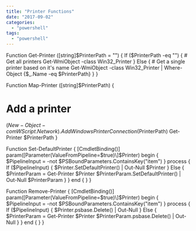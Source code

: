 ```yaml
---
title: "Printer Functions"
date: "2017-09-02"
categories: 
  - "powershell"
tags: 
  - "powershell"
---
```


Function Get-Printer (\[string\]$PrinterPath = "") {
  If ($PrinterPath -eq "") {
    # Get all printers
    Get-WmiObject -class Win32\_Printer
  } Else {
    # Get a single printer based on it's name
    Get-WmiObject -class Win32\_Printer | Where-Object {$\_.Name -eq $PrinterPath}
  }
}
 
Function Map-Printer (\[string\]$PrinterPath) {
  # Add a printer
  $(New-Object -com WScript.Network).AddWindowsPrinterConnection($PrinterPath)
  Get-Printer $PrinterPath
}
 
Function Set-DefaultPrinter {
  \[CmdletBinding()\]
  param(\[Parameter(ValueFromPipeline=$true)\]$Printer)
  begin { $PipelineInput = -not $PSBoundParameters.ContainsKey("item") }
  process { 
    If ($PipelineInput) {
      $Printer.SetDefaultPrinter() | Out-Null
      $Printer
    } Else {
      $PrinterParam = Get-Printer $Printer
      $PrinterParam.SetDefaultPrinter() | Out-Null
      $PrinterParam
    }
  }
  end { }
}
 
Function Remove-Printer {
  \[CmdletBinding()\]
  param(\[Parameter(ValueFromPipeline=$true)\]$Printer)
  begin { $PipelineInput = -not $PSBoundParameters.ContainsKey("item") }
  process { 
    If ($PipelineInput) {
      $Printer.psbase.Delete() | Out-Null
    } Else {
      $PrinterParam = Get-Printer $Printer
      $PrinterParam.psbase.Delete() | Out-Null
    }
  }
  end { }
}
